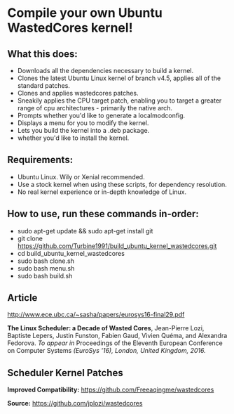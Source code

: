 # Compile your own Ubuntu WastedCores kernel!

## What this does:
* Downloads all the dependencies necessary to build a kernel.
* Clones the latest Ubuntu Linux kernel of branch v4.5, applies all of the standard patches.
* Clones and applies wastedcores patches.
* Sneakily applies the CPU target patch, enabling you to target a greater range of cpu architectures - primarily the native arch.
* Prompts whether you'd like to generate a localmodconfig.
* Displays a menu for you to modify the kernel.
* Lets you build the kernel into a .deb package.
*  whether you'd like to install the kernel.

## Requirements:
* Ubuntu Linux. Wily or Xenial recommended.
* Use a stock kernel when using these scripts, for dependency resolution.
* No real kernel experience or in-depth knowledge of Linux.

## How to use, run these commands in-order:
* sudo apt-get update && sudo apt-get install git
* git clone https://github.com/Turbine1991/build_ubuntu_kernel_wastedcores.git
* cd build_ubuntu_kernel_wastedcores
* sudo bash clone.sh
* sudo bash menu.sh
* sudo bash build.sh

## Article
http://www.ece.ubc.ca/~sasha/papers/eurosys16-final29.pdf

**The Linux Scheduler: a Decade of Wasted Cores**, Jean-Pierre Lozi, Baptiste
Lepers, Justin Funston, Fabien Gaud, Vivien Quéma, and Alexandra Fedorova. *To
appear in* Proceedings of the Eleventh European Conference on Computer Systems
*(EuroSys '16), London, United Kingdom, 2016.*

## Scheduler Kernel Patches
**Improved Compatibility:** https://github.com/Freeaqingme/wastedcores

**Source:** https://github.com/jplozi/wastedcores
